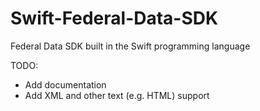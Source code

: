 Swift-Federal-Data-SDK
======================

Federal Data SDK built in the Swift programming language

TODO:
* Add documentation
* Add XML and other text (e.g. HTML) support

